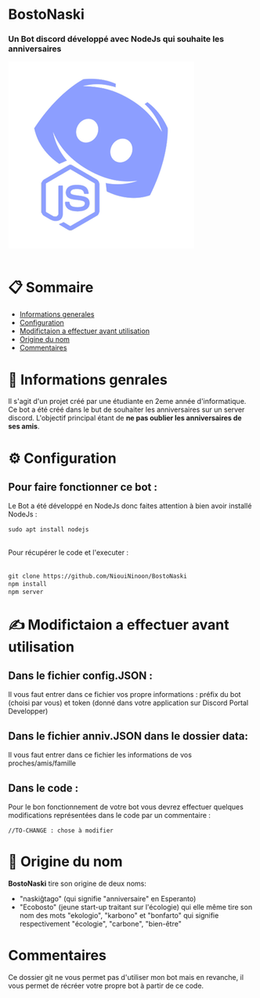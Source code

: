 # BostoNaski
### Un Bot discord développé avec NodeJs qui souhaite les anniversaires
![](discordjs.png)
<br><br>

# __📋 Sommaire__
* [Informations generales](#informations-genrales)
* [Configuration](#configuration)
* [Modifictaion a effectuer avant utilisation](#Modifictaion-a-effectuer-avant-utilisation)
* [Origine du nom](#origine-du-nom)
* [Commentaires](#commentaires)

# __📖 Informations genrales__
Il s'agit d'un projet créé par une étudiante en 2eme année d'informatique.
Ce bot a été créé dans le but de souhaiter les anniversaires sur un server discord.
L'objectif principal étant de **ne pas oublier les anniversaires de ses amis**.<br>

# __⚙ Configuration__
## Pour faire fonctionner ce bot :
Le Bot a été développé en NodeJs donc faites attention à bien avoir installé NodeJs : 
```
sudo apt install nodejs
```
<br>
Pour récupérer le code et l'executer :<br><br>

```
git clone https://github.com/NiouiNinoon/BostoNaski
npm install
npm server
```

# __✍ Modifictaion a effectuer avant utilisation__
## Dans le fichier config.JSON :
Il vous faut entrer dans ce fichier vos propre informations : préfix du bot (choisi par vous) et token (donné dans votre application sur Discord Portal Developper)
## Dans le fichier anniv.JSON dans le dossier data:
Il vous faut entrer dans ce fichier les informations de vos proches/amis/famille
## Dans le code :
Pour le bon fonctionnement de votre bot vous devrez effectuer quelques modifications représentées dans le code par un commentaire : 
```
//TO-CHANGE : chose à modifier
```

# __🌱 Origine du nom__
**BostoNaski** tire son origine de deux noms:<br>
 - "naskiĝtago" (qui signifie "anniversaire" en Esperanto) 
 - "Ecobosto" (jeune start-up traitant sur l'écologie) qui elle même tire son nom des mots "ekologio", "karbono" et "bonfarto" 
    qui signifie respectivement "écologie", "carbone", "bien-être"

# __Commentaires__
Ce dossier git ne vous permet pas d'utiliser mon bot mais en revanche, il vous permet de récréer votre propre bot à partir de ce code.
